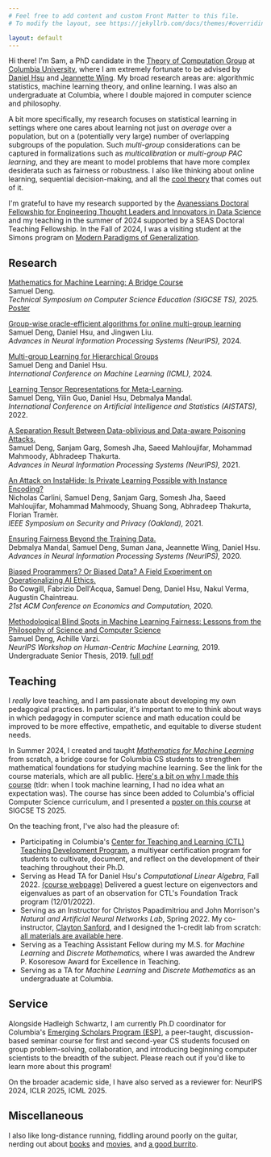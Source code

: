 ```yaml
---
# Feel free to add content and custom Front Matter to this file.
# To modify the layout, see https://jekyllrb.com/docs/themes/#overriding-theme-defaults

layout: default
---
```

Hi there! I'm Sam, a PhD candidate in the [Theory of Computation Group](https://theory.cs.columbia.edu/) at [Columbia University](https://www.columbia.edu/), where I am extremely fortunate to be advised by [Daniel Hsu](https://www.cs.columbia.edu/~djhsu/) and [Jeannette Wing](https://www.cs.columbia.edu/~wing/). My broad research areas are: algorithmic statistics, machine learning theory, and online learning. I was also an undergraduate at Columbia, where I double majored in computer science and philosophy.

A bit more specifically, my research focuses on statistical learning in settings where one cares about learning not just on *average* over a population, but on a (potentially very large) number of overlapping subgroups of the population. Such *multi-group* considerations can be captured in formalizations such as *multicalibration* or *multi-group PAC learning*, and they are meant to model problems that have more complex desiderata such as fairness or robustness. I also like thinking about online learning, sequential decision-making, and all the [cool theory](https://cesa-bianchi.di.unimi.it/predbook/) that comes out of it.

I'm grateful to have my research supported by the [Avanessians Doctoral Fellowship for Engineering Thought Leaders and Innovators in Data Science](https://datascience.columbia.edu/news/2021/new-avanessians-gift-propels-innovation-in-engineering-and-data-science/) and my teaching in the summer of 2024 supported by a SEAS Doctoral Teaching Fellowship. In the Fall of 2024, I was a visiting student at the Simons program on [Modern Paradigms of Generalization](https://simons.berkeley.edu/programs/modern-paradigms-generalization).

## Research
[Mathematics for Machine Learning: A Bridge Course](/assets/sigcse25.pdf)<br>
Samuel Deng.<br>
*Technical Symposium on Computer Science Education (SIGCSE TS),* 2025.<br>
[Poster](/assets/math4ml_poster.pdf)

[Group-wise oracle-efficient algorithms for online multi-group learning](https://arxiv.org/abs/2406.05287)<br>
Samuel Deng, Daniel Hsu, and Jingwen Liu.<br>
*Advances in Neural Information Processing Systems (NeurIPS),* 2024.

[Multi-group Learning for Hierarchical Groups](https://arxiv.org/abs/2402.00258)<br>
Samuel Deng and Daniel Hsu.<br>
*International Conference on Machine Learning (ICML),* 2024.

[Learning Tensor Representations for Meta-Learning](https://arxiv.org/abs/2201.07348).<br>
Samuel Deng, Yilin Guo, Daniel Hsu, Debmalya Mandal.<br>
*International Conference on Artificial Intelligence and Statistics (AISTATS),* 2022.

[A Separation Result Between Data-oblivious and Data-aware Poisoning Attacks.](https://arxiv.org/abs/2003.12020)<br>
Samuel Deng, Sanjam Garg, Somesh Jha, Saeed Mahloujifar, Mohammad Mahmoody, Abhradeep Thakurta.<br>
*Advances in Neural Information Processing Systems (NeurIPS),* 2021.

[An Attack on InstaHide: Is Private Learning Possible with Instance Encoding?](https://arxiv.org/abs/2011.05315)<br>
Nicholas Carlini, Samuel Deng, Sanjam Garg, Somesh Jha, Saeed Mahloujifar, Mohammad Mahmoody, Shuang Song, Abhradeep Thakurta, Florian Tramèr.<br>
*IEEE Symposium on Security and Privacy (Oakland),* 2021.

[Ensuring Fairness Beyond the Training Data.](https://arxiv.org/abs/2007.06029)<br>
Debmalya Mandal, Samuel Deng, Suman Jana, Jeannette Wing, Daniel Hsu.<br>
*Advances in Neural Information Processing Systems (NeurIPS),* 2020.

[Biased Programmers? Or Biased Data? A Field Experiment on Operationalizing AI Ethics.](https://arxiv.org/abs/2012.02394)<br>
Bo Cowgill, Fabrizio Dell'Acqua, Samuel Deng, Daniel Hsu, Nakul Verma, Augustin Chaintreau.<br>
*21st ACM Conference on Economics and Computation,* 2020.

[Methodological Blind Spots in Machine Learning Fairness: Lessons from the Philosophy of Science and Computer Science](https://arxiv.org/abs/1910.14210)<br>
Samuel Deng, Achille Varzi.<br>
*NeurIPS Workshop on Human-Centric Machine Learning,* 2019.<br>
Undergraduate Senior Thesis, 2019. [full pdf](/assets/senior_thesis.pdf)

## Teaching
I *really* love teaching, and I am passionate about developing my own pedagogical practices. In particular, it's important to me to think about ways in which pedagogy in computer science and math education could be improved to be more effective, empathetic, and equitable to diverse student needs.

In Summer 2024, I created and taught [*Mathematics for Machine Learning*](https://samuel-deng.github.io/math4ml_su24/) from scratch, a bridge course for Columbia CS students to strengthen mathematical foundations for studying machine learning. See the link for the course materials, which are all public. [Here's a bit on why I made this course](https://samuel-deng.github.io/math4ml_su24/assets/files/rationale.pdf) (tldr: when I took machine learning, I had no idea what an expectation was). The course has since been added to Columbia's official Computer Science curriculum, and I presented a [poster on this course](/assets/math4ml_poster.pdf) at SIGCSE TS 2025.

On the teaching front, I've also had the pleasure of:
- Participating in Columbia's [Center for Teaching and Learning (CTL) Teaching Development Program](https://ctl.columbia.edu/), a multiyear certification program for students to cultivate, document, and reflect on the development of their teaching throughout their Ph.D.
- Serving as Head TA for Daniel Hsu's *Computational Linear Algebra*, Fall 2022. [(course webpage)](https://www.cs.columbia.edu/~djhsu/coms3251-f22/) Delivered a guest lecture on eigenvectors and eigenvalues as part of an observation for CTL's Foundation Track program (12/01/2022).
- Serving as an Instructor for Christos Papadimitriou and John Morrison's *Natural and Artificial Neural Networks Lab*, Spring 2022. My co-instructor, [Clayton Sanford](https://claytonsanford.com/), and I designed the 1-credit lab from scratch: [all materials are available here](https://samuel-deng.github.io/coms4995-nat-art-neural-nets).
- Serving as a Teaching Assistant Fellow during my M.S. for *Machine Learning* and *Discrete Mathematics,* where I was awarded the Andrew P. Kosoresow Award for Excellence in Teaching.
- Serving as a TA for *Machine Learning* and *Discrete Mathematics* as an undergraduate at Columbia.

## Service
Alongside Hadleigh Schwartz, I am currently Ph.D coordinator for Columbia's [Emerging Scholars Program (ESP)](https://www.cs.columbia.edu/esp/), a peer-taught, discussion-based seminar course for first and second-year CS students focused on group problem-solving, collaboration, and introducing beginning computer scientists to the breadth of the subject. Please reach out if you'd like to learn more about this program!

On the broader academic side, I have also served as a reviewer for: NeurIPS 2024, ICLR 2025, ICML 2025.

## Miscellaneous
I also like long-distance running, fiddling around poorly on the guitar, nerding out about [b](https://en.wikipedia.org/wiki/The_Brothers_Karamazov)[o](https://en.wikipedia.org/wiki/Flatland)[o](https://en.wikipedia.org/wiki/Nicomachean_Ethics)[k](https://www.nytimes.com/2022/09/25/books/review/stay-true-hua-hsu.html)[s](https://en.wikipedia.org/wiki/Lincoln_in_the_Bardo) and [mo](https://www.youtube.com/watch?v=FWG3Dfss3Jc)[vi](https://www.youtube.com/watch?v=2VeLN3IDjzQ)[es](https://www.youtube.com/watch?v=rph_1DODXDU)[,](/assets/vig.JPG)  and [a good burrito](https://www.calitacos.com/).
